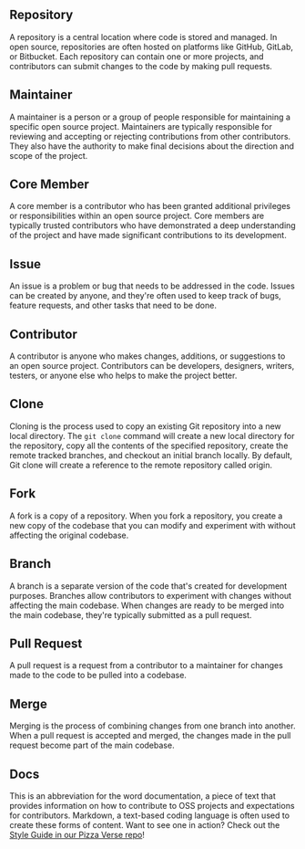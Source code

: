 ## Repository

A repository is a central location where code is stored and managed. In open source, repositories are often hosted on platforms like GitHub, GitLab, or Bitbucket. Each repository can contain one or more projects, and contributors can submit changes to the code by making pull requests.

## Maintainer
A maintainer is a person or a group of people responsible for maintaining a specific open source project. Maintainers are typically responsible for reviewing and accepting or rejecting contributions from other contributors. They also have the authority to make final decisions about the direction and scope of the project.

## Core Member
A core member is a contributor who has been granted additional privileges or responsibilities within an open source project. Core members are typically trusted contributors who have demonstrated a deep understanding of the project and have made significant contributions to its development.

## Issue

An issue is a problem or bug that needs to be addressed in the code. Issues can be created by anyone, and they're often used to keep track of bugs, feature requests, and other tasks that need to be done.

## Contributor

A contributor is anyone who makes changes, additions, or suggestions to an open source project. Contributors can be developers, designers, writers, testers, or anyone else who helps to make the project better. 

## Clone

Cloning is the process used to copy an existing Git repository into a new local directory.  The `git clone` command will create a new local directory for the repository, copy all the contents of the specified repository, create the remote tracked branches, and checkout an initial branch locally. By default, Git clone will create a reference to the remote repository called origin.

## Fork

A fork is a copy of a repository. When you fork a repository, you create a new copy of the codebase that you can modify and experiment with without affecting the original codebase. 

## Branch

A branch is a separate version of the code that's created for development purposes. Branches allow contributors to experiment with changes without affecting the main codebase. When changes are ready to be merged into the main codebase, they're typically submitted as a pull request.

## Pull Request

A pull request is a request from a contributor to a maintainer for changes made to the code to be pulled into a codebase. 

## Merge

Merging is the process of combining changes from one branch into another. When a pull request is accepted and merged, the changes made in the pull request become part of the main codebase.

## Docs
 This is an abbreviation for the word documentation, a piece of text that provides information on how to contribute to OSS projects and expectations for contributors. Markdown, a text-based coding language is  often used to create these forms of content. Want to see one in action? Check out the [Style Guide in our Pizza Verse repo](https://github.com/open-sauced/pizza-verse/blob/main/style-guide.md)!
